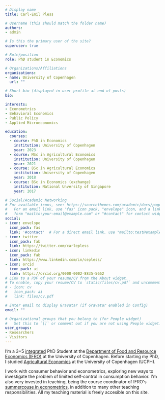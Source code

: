 ```yaml
---
# Display name
title: Carl-Emil Pless

# Username (this should match the folder name)
authors:
- admin

# Is this the primary user of the site?
superuser: true

# Role/position
role: PhD student in Economics

# Organizations/Affiliations
organizations:
- name: University of Copenhagen
  url: ""

# Short bio (displayed in user profile at end of posts)
bio: 

interests:
- Econometrics
- Behavioral Economics
- Public Policy
- Applied Microeconomics

education:
  courses:
  - course: PhD in Economics
    institution: University of Copenhagen
    year: 2023
  - course: MSc in Agricultural Economics
    institution: University of Copenhagen
    year: 2021
  - course: BSc in Agricultural Economics
    institution: University of Copenhagen
    year: 2018
  - course: BSc in Economics (exchange)
    institution: National Unversity of Singapore
    year: 2017

# Social/Academic Networking
# For available icons, see: https://sourcethemes.com/academic/docs/page-builder/#icons
#   For an email link, use "fas" icon pack, "envelope" icon, and a link in the
#   form "mailto:your-email@example.com" or "#contact" for contact widget.
social:
- icon: envelope
  icon_pack: fas
  link: '#contact'  # For a direct email link, use "mailto:test@example.org".
- icon: twitter
  icon_pack: fab
  link: https://twitter.com/carlepless
- icon: linkedin
  icon_pack: fab
  link: https://www.linkedin.com/in/cepless/
- icon: orcid
  icon_pack: ai
  link: https://orcid.org/0000-0002-8835-5652
# Link to a PDF of your resume/CV from the About widget.
# To enable, copy your resume/CV to `static/files/cv.pdf` and uncomment the lines below.
# - icon: cv
#   icon_pack: ai
#   link: files/cv.pdf

# Enter email to display Gravatar (if Gravatar enabled in Config)
email: ""

# Organizational groups that you belong to (for People widget)
#   Set this to `[]` or comment out if you are not using People widget.
user_groups:
- Researchers
- Visitors
---
```

I’m a 3+5 [integrated](https://www.science.ku.dk/phd/studystructure/integratedphd/) PhD Student at the [Department of Food and Resource Economics (IFRO)](https://ifro.ku.dk/english/) at the University of Copenhagen. Before starting my PhD, I studied [Agricultural Economics](https://studies.ku.dk/masters/agricultural-economics/) at the University of Copenhagen (UCPH). 

I work with consumer behavior and econometrics, exploring new ways to investigate the problem of limited self-control in consumption behavior. I'm also very invested in teaching, being the course coordinator of IFRO's [summercouse in econometrics](https://kurser.ku.dk/course/NIFB19000U), in addition to many other teaching responsibilities. All my teaching material is freely accesible on this site. 
